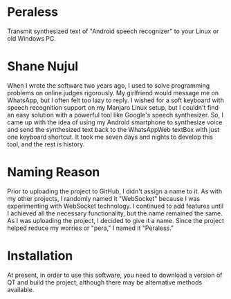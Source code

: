 # Peraless
Transmit synthesized text of "Android speech recognizer" to your Linux or old Windows PC.
# Shane Nujul
When I wrote the software two years ago, I used to solve programming problems on online judges rigorously. My girlfriend would message me on WhatsApp, but I often felt too lazy to reply. I wished for a soft keyboard with speech recognition support on my Manjaro Linux setup, but I couldn't find an easy solution with a powerful tool like Google's speech synthesizer. So, I came up with the idea of using my Android smartphone to synthesize voice and send the synthesized text back to the WhatsAppWeb textBox with just one keyboard shortcut. It took me seven days and nights to develop this tool, and the rest is history.

# Naming Reason
Prior to uploading the project to GitHub, I didn't assign a name to it. As with my other projects, I randomly named it "WebSocket" because I was experimenting with WebSocket technology. I continued to add features until I achieved all the necessary functionality, but the name remained the same.
As I was uploading the project, I decided to give it a name. Since the project helped reduce my worries or "pera," I named it "Peraless."

# Installation
At present, in order to use this software, you need to download a version of QT and build the project, although there may be alternative methods available.

